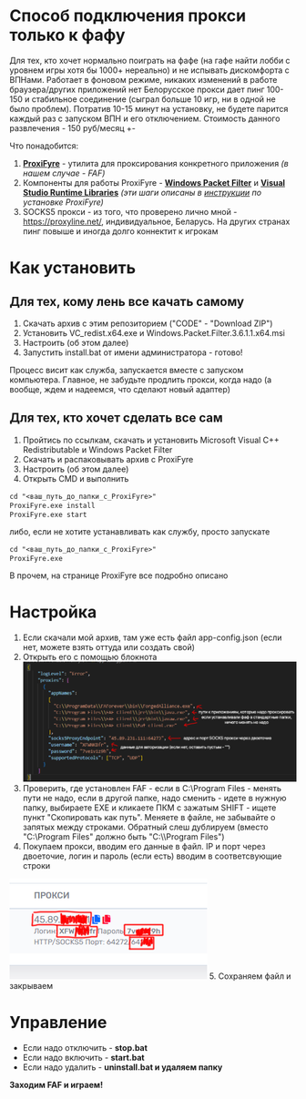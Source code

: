 # Способ подключения прокси только к фафу

Для тех, кто хочет нормально поиграть на фафе (на гафе найти лобби с уровнем игры хотя бы 1000+ нереально) и не испывать дискомфорта с ВПНами.
Работает в фоновом режиме, никаких изменений в работе браузера/других приложений нет
Белорусское прокси дает пинг 100-150 и стабильное соединение (сыграл больше 10 игр, ни в одной не было проблем). Потратив 10-15 минут на установку, не будете парится каждый раз с запуском ВПН и его отключением.
Стоимость данного развлечения - 150 руб/месяц +-

Что понадобится:

1. **[ProxiFyre](https://github.com/wiresock/proxifyre/releases/tag/v2.1.2)** - утилита для проксирования конкретного приложения *(в нашем случае - FAF)*
2. Компоненты для работы ProxiFyre - **[Windows Packet Filter](https://github.com/wiresock/ndisapi/releases/download/v3.6.1/Windows.Packet.Filter.3.6.1.1.x64.msi)** и **[Visual Studio Runtime Libraries](https://aka.ms/vs/17/release/vc_redist.x64.exe)** *(эти шаги описаны в [инструкции](https://github.com/wiresock/proxifyre/tree/v2.1.2?tab=readme-ov-file#quick-start-guide) по установке ProxiFyre)*
3. SOCKS5 прокси - из того, что проверено лично мной - https://proxyline.net/, индивидуальное, Беларусь. На других странах пинг повыше и иногда долго коннектит к игрокам

# Как установить
## Для тех, кому лень все качать самому
1. Скачать архив с этим репозиторием ("CODE" - "Download ZIP")
2. Установить VC_redist.x64.exe и Windows.Packet.Filter.3.6.1.1.x64.msi
3. Настроить (об этом далее)
4. Запустить install.bat от имени администратора - готово!

Процесс висит как служба, запускается вместе с запуском компьютера. Главное, не забудьте продлить прокси, когда надо (а вообще, ждем и надеемся, что сделают новый адаптер)

## Для тех, кто хочет сделать все сам
1. Пройтись по ссылкам, скачать и установить Microsoft Visual C++ Redistributable и Windows Packet Filter
2. Скачать и распаковывать архив с ProxiFyre
3. Настроить (об этом далее)
4. Открыть CMD и выполнить 
```
cd "<ваш_путь_до_папки_c_ProxiFyre>"
ProxiFyre.exe install
ProxiFyre.exe start
```
либо, если не хотите устанавливать как службу, просто запускате
```
cd "<ваш_путь_до_папки_c_ProxiFyre>"
ProxiFyre.exe
```
В прочем, на странице ProxiFyre все подробно описано

# Настройка
1. Если скачали мой архив, там уже есть файл app-config.json (если нет, можете взять оттуда или создать свой) 
2. Открыть его с помощью блокнота
![app-config](https://raw.githubusercontent.com/anden-t/FAF-proxy/refs/heads/main/images/app-config-tutorial.png "Настройка app-config.json")
3. Проверить, где установлен FAF - если в C:\Program Files - менять пути не надо, если в другой папке, надо сменить - идете в нужную папку, выбираете EXE и кликаете ПКМ с зажатым SHIFT - ищете пункт "Скопировать как путь". Меняете в файле, не забывайте о запятых между строками. Обратный слеш дублируем (вместо "C:\Program Files" должно быть "C:\\\\Program Files")
4. Покупаем прокси, вводим его данные в файл. IP и порт через двоеточие, логин и пароль (если есть) вводим в соответсвующие строки

![proxy](https://raw.githubusercontent.com/anden-t/FAF-proxy/refs/heads/main/images/proxy.png)
5. Сохраняем файл и закрываем

# Управление
- Если надо отключить - **stop.bat**
- Если надо включить - **start.bat**
- Если надо удалить - **uninstall.bat и удаляем папку**

**Заходим FAF и играем!**



